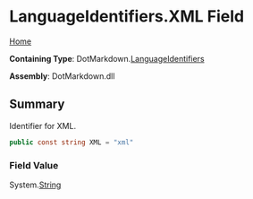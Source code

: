 <a name="_top"></a>

# LanguageIdentifiers\.XML Field

[Home](../../../README.md#_top)

**Containing Type**: DotMarkdown\.[LanguageIdentifiers](../README.md#_top)

**Assembly**: DotMarkdown\.dll

## Summary

Identifier for XML\.

```csharp
public const string XML = "xml"
```

### Field Value

System\.[String](https://docs.microsoft.com/en-us/dotnet/api/system.string)

